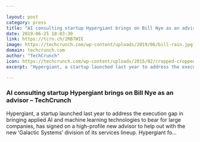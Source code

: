 ```yaml
---

layout: post
category: press
title: "AI consulting startup Hypergiant brings on Bill Nye as an advisor"
date: 2019-06-25 18:03:30
link: https://tcrn.ch/2RB7WIE
image: https://techcrunch.com/wp-content/uploads/2019/06/bill-rain.jpg?w=706
domain: techcrunch.com
author: "TechCrunch"
icon: https://techcrunch.com/wp-content/uploads/2015/02/cropped-cropped-favicon-gradient.png?w=180
excerpt: "Hypergiant, a startup launched last year to address the execution gap in bringing applied AI and machine learning technologies to bear for large companies, has signed on a high-profile new advisor to help out with the new ‘Galactic Systems’ division of its services lineup. Hypergiant fo…"

---
```


### AI consulting startup Hypergiant brings on Bill Nye as an advisor – TechCrunch

Hypergiant, a startup launched last year to address the execution gap in bringing applied AI and machine learning technologies to bear for large companies, has signed on a high-profile new advisor to help out with the new ‘Galactic Systems’ division of its services lineup. Hypergiant fo…